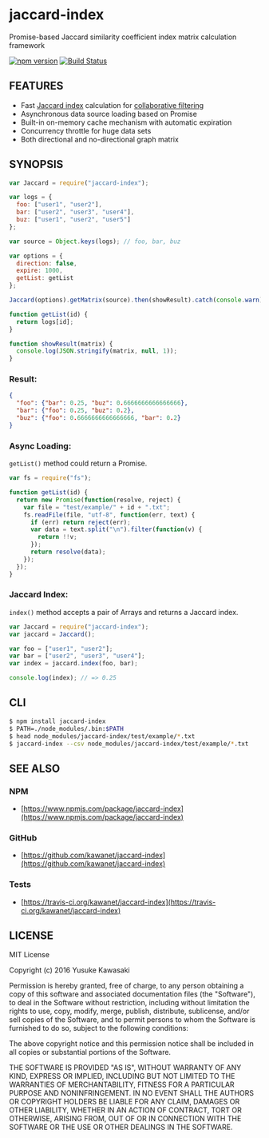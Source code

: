 # jaccard-index

Promise-based Jaccard similarity coefficient index matrix calculation framework

[![npm version](https://badge.fury.io/js/jaccard-index.svg)](http://badge.fury.io/js/jaccard-index) [![Build Status](https://travis-ci.org/kawanet/jaccard-index.svg?branch=master)](https://travis-ci.org/kawanet/jaccard-index)

## FEATURES

- Fast [Jaccard index](https://en.wikipedia.org/wiki/Jaccard_index) calculation for [collaborative filtering](https://en.wikipedia.org/wiki/Collaborative_filtering)
- Asynchronous data source loading based on Promise
- Built-in on-memory cache mechanism with automatic expiration
- Concurrency throttle for huge data sets
- Both directional and no-directional graph matrix

## SYNOPSIS

```js
var Jaccard = require("jaccard-index");

var logs = {
  foo: ["user1", "user2"],
  bar: ["user2", "user3", "user4"],
  buz: ["user1", "user2", "user5"]
};

var source = Object.keys(logs); // foo, bar, buz

var options = {
  direction: false,
  expire: 1000,
  getList: getList
};

Jaccard(options).getMatrix(source).then(showResult).catch(console.warn);

function getList(id) {
  return logs[id];
}

function showResult(matrix) {
  console.log(JSON.stringify(matrix, null, 1));
}
```

### Result:

```json
{
  "foo": {"bar": 0.25, "buz": 0.6666666666666666},
  "bar": {"foo": 0.25, "buz": 0.2},
  "buz": {"foo": 0.6666666666666666, "bar": 0.2}
}
```

### Async Loading:

`getList()` method could return a Promise.

```js
var fs = require("fs");

function getList(id) {
  return new Promise(function(resolve, reject) {
    var file = "test/example/" + id + ".txt";
    fs.readFile(file, "utf-8", function(err, text) {
      if (err) return reject(err);
      var data = text.split("\n").filter(function(v) {
        return !!v;
      });
      return resolve(data);
    });
  });
}
```

### Jaccard Index:

`index()` method accepts a pair of Arrays and returns a Jaccard index.

```js
var Jaccard = require("jaccard-index");
var jaccard = Jaccard();

var foo = ["user1", "user2"];
var bar = ["user2", "user3", "user4"];
var index = jaccard.index(foo, bar);

console.log(index); // => 0.25
```

## CLI

```sh
$ npm install jaccard-index
$ PATH=./node_modules/.bin:$PATH
$ head node_modules/jaccard-index/test/example/*.txt
$ jaccard-index --csv node_modules/jaccard-index/test/example/*.txt
```

## SEE ALSO

### NPM

- [https://www.npmjs.com/package/jaccard-index](https://www.npmjs.com/package/jaccard-index)

### GitHub

- [https://github.com/kawanet/jaccard-index](https://github.com/kawanet/jaccard-index)

### Tests

- [https://travis-ci.org/kawanet/jaccard-index](https://travis-ci.org/kawanet/jaccard-index)

## LICENSE

MIT License

Copyright (c) 2016 Yusuke Kawasaki

Permission is hereby granted, free of charge, to any person obtaining a copy
of this software and associated documentation files (the "Software"), to deal
in the Software without restriction, including without limitation the rights
to use, copy, modify, merge, publish, distribute, sublicense, and/or sell
copies of the Software, and to permit persons to whom the Software is
furnished to do so, subject to the following conditions:

The above copyright notice and this permission notice shall be included in all
copies or substantial portions of the Software.

THE SOFTWARE IS PROVIDED "AS IS", WITHOUT WARRANTY OF ANY KIND, EXPRESS OR
IMPLIED, INCLUDING BUT NOT LIMITED TO THE WARRANTIES OF MERCHANTABILITY,
FITNESS FOR A PARTICULAR PURPOSE AND NONINFRINGEMENT. IN NO EVENT SHALL THE
AUTHORS OR COPYRIGHT HOLDERS BE LIABLE FOR ANY CLAIM, DAMAGES OR OTHER
LIABILITY, WHETHER IN AN ACTION OF CONTRACT, TORT OR OTHERWISE, ARISING FROM,
OUT OF OR IN CONNECTION WITH THE SOFTWARE OR THE USE OR OTHER DEALINGS IN THE
SOFTWARE.
